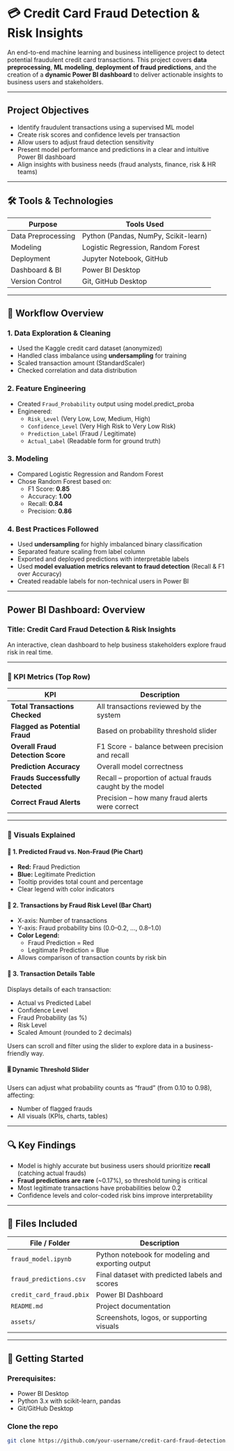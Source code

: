 # 💳 Credit Card Fraud Detection & Risk Insights

An end-to-end machine learning and business intelligence project to detect potential fraudulent credit card transactions. This project covers **data preprocessing**, **ML modeling**, **deployment of fraud predictions**, and the creation of a **dynamic Power BI dashboard** to deliver actionable insights to business users and stakeholders.

---

##  Project Objectives

- Identify fraudulent transactions using a supervised ML model
- Create risk scores and confidence levels per transaction
- Allow users to adjust fraud detection sensitivity
- Present model performance and predictions in a clear and intuitive Power BI dashboard
- Align insights with business needs (fraud analysts, finance, risk & HR teams)

---

## 🛠️ Tools & Technologies

| Purpose            | Tools Used                               |
|--------------------|-------------------------------------------|
| Data Preprocessing | Python (Pandas, NumPy, Scikit-learn)      |
| Modeling           | Logistic Regression, Random Forest        |
| Deployment         | Jupyter Notebook, GitHub                  |
| Dashboard & BI     | Power BI Desktop                          |
| Version Control    | Git, GitHub Desktop                       |

---

## 🔄 Workflow Overview

### 1. **Data Exploration & Cleaning**
- Used the Kaggle credit card dataset (anonymized)
- Handled class imbalance using **undersampling** for training
- Scaled transaction amount (StandardScaler)
- Checked correlation and data distribution

### 2. **Feature Engineering**
- Created `Fraud_Probability` output using model.predict_proba
- Engineered:
  - `Risk_Level` (Very Low, Low, Medium, High)
  - `Confidence_Level` (Very High Risk to Very Low Risk)
  - `Prediction_Label` (Fraud / Legitimate)
  - `Actual_Label` (Readable form for ground truth)

### 3. **Modeling**
- Compared Logistic Regression and Random Forest
- Chose Random Forest based on:
  - F1 Score: **0.85**
  - Accuracy: **1.00**
  - Recall: **0.84**
  - Precision: **0.86**

### 4. **Best Practices Followed**
- Used **undersampling** for highly imbalanced binary classification
- Separated feature scaling from label column
- Exported and deployed predictions with interpretable labels
- Used **model evaluation metrics relevant to fraud detection** (Recall & F1 over Accuracy)
- Created readable labels for non-technical users in Power BI

---

##  Power BI Dashboard: Overview

###  Title: **Credit Card Fraud Detection & Risk Insights**

An interactive, clean dashboard to help business stakeholders explore fraud risk in real time.

---

### 🎯 KPI Metrics (Top Row)

| KPI                           | Description                                                                 |
|------------------------------|-----------------------------------------------------------------------------|
| **Total Transactions Checked**  | All transactions reviewed by the system                                     |
| **Flagged as Potential Fraud** | Based on probability threshold slider                                       |
| **Overall Fraud Detection Score** | F1 Score - balance between precision and recall                            |
| **Prediction Accuracy**         | Overall model correctness                                                   |
| **Frauds Successfully Detected** | Recall – proportion of actual frauds caught by the model                   |
| **Correct Fraud Alerts**        | Precision – how many fraud alerts were correct                              |

---

### 🧠 Visuals Explained

#### 📌 **1. Predicted Fraud vs. Non-Fraud (Pie Chart)**
- **Red:** Fraud Prediction  
- **Blue:** Legitimate Prediction  
- Tooltip provides total count and percentage  
- Clear legend with color indicators

#### 📌 **2. Transactions by Fraud Risk Level (Bar Chart)**
- X-axis: Number of transactions
- Y-axis: Fraud probability bins (0.0–0.2, …, 0.8–1.0)
- **Color Legend:**
  - Fraud Prediction = Red
  - Legitimate Prediction = Blue
- Allows comparison of transaction counts by risk bin

#### 📌 **3. Transaction Details Table**
Displays details of each transaction:
- Actual vs Predicted Label
- Confidence Level
- Fraud Probability (as %)
- Risk Level
- Scaled Amount (rounded to 2 decimals)

Users can scroll and filter using the slider to explore data in a business-friendly way.

#### 🎚️ **Dynamic Threshold Slider**
Users can adjust what probability counts as “fraud” (from 0.10 to 0.98), affecting:
- Number of flagged frauds
- All visuals (KPIs, charts, tables)

---

## 🔍 Key Findings

- Model is highly accurate but business users should prioritize **recall** (catching actual frauds)
- **Fraud predictions are rare** (~0.17%), so threshold tuning is critical
- Most legitimate transactions have probabilities below 0.2
- Confidence levels and color-coded risk bins improve interpretability

---

## 📂 Files Included

| File / Folder             | Description                                       |
|---------------------------|---------------------------------------------------|
| `fraud_model.ipynb`       | Python notebook for modeling and exporting output |
| `fraud_predictions.csv`   | Final dataset with predicted labels and scores    |
| `credit_card_fraud.pbix`  | Power BI Dashboard                                |
| `README.md`               | Project documentation                             |
| `assets/`                 | Screenshots, logos, or supporting visuals         |

---

## 🚀 Getting Started

### Prerequisites:
- Power BI Desktop
- Python 3.x with scikit-learn, pandas
- Git/GitHub Desktop

### Clone the repo
```bash
git clone https://github.com/your-username/credit-card-fraud-detection.git
